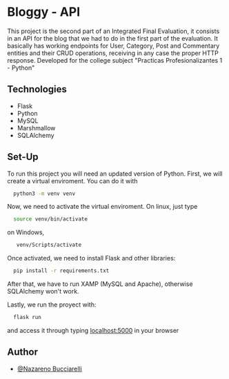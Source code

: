 
# Bloggy - API

This project is the second part of an Integrated Final Evaluation, it consists in an API for the blog that we had to do in the first part of the evaluation. It basically has working endpoints for User, Category, Post and Commentary entities and their CRUD operations, receiving in any case the proper HTTP response. Developed for the college subject "Practicas Profesionalizantes 1 - Python"

## Technologies

 - Flask
 - Python
 - MySQL
 - Marshmallow
 - SQLAlchemy

## Set-Up

To run this project you will need an updated version of Python.
First, we will create a virtual enviroment. You can do it with
```bash
  python3 -m venv venv
```
Now, we need to activate the virtual enviroment.
On linux, just type
```bash
  source venv/bin/activate
```
on Windows,
```bash
   venv/Scripts/activate
```
Once activated, we need to install Flask and other libraries:

```bash
  pip install -r requirements.txt
```
After that, we have to run XAMP (MySQL and Apache), otherwise SQLAlchemy won't work.

Lastly, we run the proyect with:
```bash
  flask run
```

and access it through typing [localhost:5000](http://localhost:5000/) in your browser


## Author

- [@Nazareno Bucciarelli](https://github.com/nazabucciarelli)
